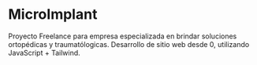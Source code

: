 # MicroImplant

Proyecto Freelance para empresa especializada en brindar soluciones ortopédicas y traumatólogicas.
Desarrollo de sitio web desde 0, utilizando JavaScript + Tailwind.
